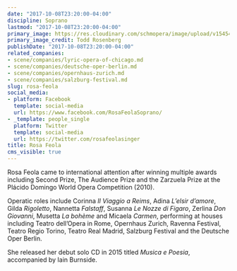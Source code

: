 ```yaml
---
date: "2017-10-08T23:20:00-04:00"
discipline: Soprano
lastmod: "2017-10-08T23:20:00-04:00"
primary_image: https://res.cloudinary.com/schmopera/image/upload/v1545409169/media/webhook-uploads/1507519095248/FEO160415_043f.jpg%20(c)%20Todd%20Rosenberg.jpg.jpg
primary_image_credit: Todd Rosenberg
publishDate: "2017-10-08T23:20:00-04:00"
related_companies:
- scene/companies/lyric-opera-of-chicago.md
- scene/companies/deutsche-oper-berlin.md
- scene/companies/opernhaus-zurich.md
- scene/companies/salzburg-festival.md
slug: rosa-feola
social_media:
- platform: Facebook
  template: social-media
  url: https://www.facebook.com/RosaFeolaSoprano/
- _template: people_single
  platform: Twitter
  template: social-media
  url: https://twitter.com/rosafeolasinger
title: Rosa Feola
cms_visible: true
---
```


Rosa Feola came to international attention after winning multiple awards including Second Prize, The Audience Prize and the Zarzuela Prize at the Plácido Domingo World Opera Competition (2010).

Operatic roles include Corinna *Il Viaggio a Reims*, Adina *L’elsir d’amore*, Gilda *Rigoletto*, Nannetta *Falstaff*, Susanna *Le Nozze di Figaro*, Zerlina *Don Giovanni*, Musetta *La bohème* and Micaela *Carmen*, performing at houses including Teatro dell’Opera in Rome, Opernhaus Zurich, Ravenna Festival, Teatro Regio Torino, Teatro Real Madrid, Salzburg Festival and the Deutsche Oper Berlin.

She released her debut solo CD in 2015 titled *Musica e Poesia*, accompanied by Iain Burnside.
